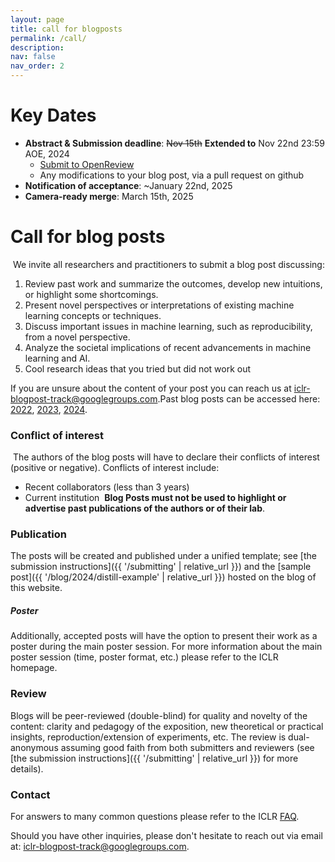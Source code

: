```yaml
---
layout: page
title: call for blogposts
permalink: /call/
description:
nav: false
nav_order: 2
---
```


# Key Dates
- **Abstract & Submission deadline**: ~~Nov 15th~~ **Extended to** Nov 22nd 23:59 AOE, 2024 
  - [Submit to OpenReview](https://openreview.net/group?id=ICLR.cc/2025/BlogPosts)
  - Any modifications to your blog post, via a pull request on github
- **Notification of acceptance**: ~January 22nd, 2025
- **Camera-ready merge**: March 15th, 2025


# Call for blog posts
​
We invite all researchers and practitioners to submit a blog post discussing:

1. Review past work and summarize the outcomes, develop new intuitions, or highlight some shortcomings. 
2. Present novel perspectives or interpretations of existing machine learning concepts or techniques.
3. Discuss important issues in machine learning, such as reproducibility, from a novel perspective.
4. Analyze the societal implications of recent advancements in machine learning and AI.
5. Cool research ideas that you tried but did not work out

If you are unsure about the content of your post you can reach us at [iclr-blogpost-track@googlegroups.com](mailto:iclr-blogpost-track@googlegroups.com).
​
Past blog posts can be accessed here: [2022](https://iclr-blog-track.github.io/home/#accepted-posts), [2023](https://iclr-blogposts.github.io/2023/about#accepted-posts), [2024](https://iclr-blogposts.github.io/2024/about#spotlight).
​
### Conflict of interest
​
The authors of the blog posts will have to declare their conflicts of interest (positive or negative).
Conflicts of interest include:

- Recent collaborators (less than 3 years)
- Current institution 
​
**Blog Posts must not be used to highlight or advertise past publications of the authors or of their lab**. 

### Publication

The posts will be created and published under a unified template; see [the submission instructions]({{ '/submitting' | relative_url }}) and the [sample post]({{ '/blog/2024/distill-example' | relative_url }}) hosted on the blog of this website. 

##### Poster
Additionally, accepted posts will have the option to present their work as a poster during the main poster session. For more information about the main poster session (time, poster format, etc.) please refer to the ICLR homepage.

### Review

Blogs will be peer-reviewed (double-blind) for quality and novelty of the content: clarity and pedagogy of the exposition, new theoretical or practical insights, reproduction/extension of experiments, etc.
The review is dual-anonymous assuming good faith from both submitters and reviewers (see [the submission instructions]({{ '/submitting' | relative_url }}) for more details).
​
### Contact

For answers to many common questions please refer to the ICLR [FAQ](https://iclr.cc/FAQ).

Should you have other inquiries, please don't hesitate to reach out via email at: [iclr-blogpost-track@googlegroups.com](mailto:iclr-blogpost-track@googlegroups.com).

